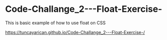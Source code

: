 # Code-Challange_2---Float-Exercise-
This is basic example of how to use float on CSS


https://tuncayarican.github.io/Code-Challange_2---Float-Exercise-/
